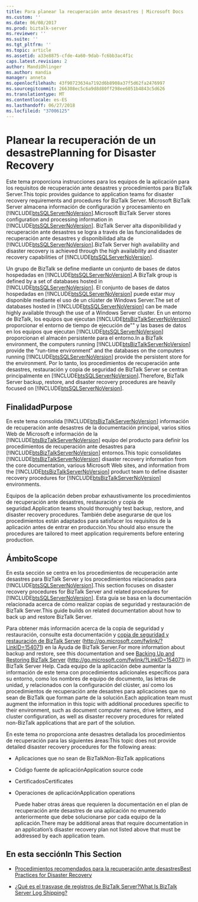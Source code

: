```yaml
---
title: Para planear la recuperación ante desastres | Microsoft Docs
ms.custom: ''
ms.date: 06/08/2017
ms.prod: biztalk-server
ms.reviewer: ''
ms.suite: ''
ms.tgt_pltfrm: ''
ms.topic: article
ms.assetid: a33e8875-cfde-4a60-9dab-fc6bb3ac4f1c
caps.latest.revision: 2
author: MandiOhlinger
ms.author: mandia
manager: anneta
ms.openlocfilehash: 43f90723634a7192d6b8908a37f5d62fa2476997
ms.sourcegitcommit: 266308ec5c6a9d8d80ff298ee6051b4843c5d626
ms.translationtype: MT
ms.contentlocale: es-ES
ms.lasthandoff: 06/27/2018
ms.locfileid: "37006125"
---
```

# <a name="planning-for-disaster-recovery"></a><span data-ttu-id="35ced-102">Planear la recuperación de un desastre</span><span class="sxs-lookup"><span data-stu-id="35ced-102">Planning for Disaster Recovery</span></span>
<span data-ttu-id="35ced-103">Este tema proporciona instrucciones para los equipos de la aplicación para los requisitos de recuperación ante desastres y procedimientos para BizTalk Server.</span><span class="sxs-lookup"><span data-stu-id="35ced-103">This topic provides guidance to application teams for disaster recovery requirements and procedures for BizTalk Server.</span></span> <span data-ttu-id="35ced-104">Microsoft BizTalk Server almacena información de configuración y procesamiento en [!INCLUDE[btsSQLServerNoVersion](../includes/btssqlservernoversion-md.md)].</span><span class="sxs-lookup"><span data-stu-id="35ced-104">Microsoft BizTalk Server stores configuration and processing information in [!INCLUDE[btsSQLServerNoVersion](../includes/btssqlservernoversion-md.md)].</span></span> <span data-ttu-id="35ced-105">BizTalk Server alta disponibilidad y recuperación ante desastres se logra a través de las funcionalidades de recuperación ante desastres y disponibilidad alta de [!INCLUDE[btsSQLServerNoVersion](../includes/btssqlservernoversion-md.md)].</span><span class="sxs-lookup"><span data-stu-id="35ced-105">BizTalk Server high availability and disaster recovery is achieved through the high availability and disaster recovery capabilities of [!INCLUDE[btsSQLServerNoVersion](../includes/btssqlservernoversion-md.md)].</span></span>  
  
 <span data-ttu-id="35ced-106">Un grupo de BizTalk se define mediante un conjunto de bases de datos hospedadas en [!INCLUDE[btsSQLServerNoVersion](../includes/btssqlservernoversion-md.md)].</span><span class="sxs-lookup"><span data-stu-id="35ced-106">A BizTalk group is defined by a set of databases hosted in [!INCLUDE[btsSQLServerNoVersion](../includes/btssqlservernoversion-md.md)].</span></span> <span data-ttu-id="35ced-107">El conjunto de bases de datos hospedadas en [!INCLUDE[btsSQLServerNoVersion](../includes/btssqlservernoversion-md.md)] puede estar muy disponible mediante el uso de un clúster de Windows Server.</span><span class="sxs-lookup"><span data-stu-id="35ced-107">The set of databases hosted in [!INCLUDE[btsSQLServerNoVersion](../includes/btssqlservernoversion-md.md)] can be made highly available through the use of a Windows Server cluster.</span></span> <span data-ttu-id="35ced-108">En un entorno de BizTalk, los equipos que ejecutan [!INCLUDE[btsBizTalkServerNoVersion](../includes/btsbiztalkservernoversion-md.md)] proporcionar el entorno de tiempo de ejecución de"" y las bases de datos en los equipos que ejecutan [!INCLUDE[btsSQLServerNoVersion](../includes/btssqlservernoversion-md.md)] proporcionan el almacén persistente para el entorno.</span><span class="sxs-lookup"><span data-stu-id="35ced-108">In a BizTalk environment, the computers running [!INCLUDE[btsBizTalkServerNoVersion](../includes/btsbiztalkservernoversion-md.md)] provide the “run-time environment” and the databases on the computers running [!INCLUDE[btsSQLServerNoVersion](../includes/btssqlservernoversion-md.md)] provide the persistent store for the environment.</span></span> <span data-ttu-id="35ced-109">Por lo tanto, los procedimientos de recuperación ante desastres, restauración y copia de seguridad de BizTalk Server se centran principalmente en [!INCLUDE[btsSQLServerNoVersion](../includes/btssqlservernoversion-md.md)].</span><span class="sxs-lookup"><span data-stu-id="35ced-109">Therefore, BizTalk Server backup, restore, and disaster recovery procedures are heavily focused on [!INCLUDE[btsSQLServerNoVersion](../includes/btssqlservernoversion-md.md)].</span></span>  
  
## <a name="purpose"></a><span data-ttu-id="35ced-110">Finalidad</span><span class="sxs-lookup"><span data-stu-id="35ced-110">Purpose</span></span>  
 <span data-ttu-id="35ced-111">En este tema consolida [!INCLUDE[btsBizTalkServerNoVersion](../includes/btsbiztalkservernoversion-md.md)] información de recuperación ante desastres de la documentación principal, varios sitios Web de Microsoft e información de la [!INCLUDE[btsBizTalkServerNoVersion](../includes/btsbiztalkservernoversion-md.md)] equipo del producto para definir los procedimientos de recuperación ante desastres para [!INCLUDE[btsBizTalkServerNoVersion](../includes/btsbiztalkservernoversion-md.md)] entornos.</span><span class="sxs-lookup"><span data-stu-id="35ced-111">This topic consolidates [!INCLUDE[btsBizTalkServerNoVersion](../includes/btsbiztalkservernoversion-md.md)] disaster recovery information from the core documentation, various Microsoft Web sites, and information from the [!INCLUDE[btsBizTalkServerNoVersion](../includes/btsbiztalkservernoversion-md.md)] product team to define disaster recovery procedures for [!INCLUDE[btsBizTalkServerNoVersion](../includes/btsbiztalkservernoversion-md.md)] environments.</span></span>  
  
 <span data-ttu-id="35ced-112">Equipos de la aplicación deben probar exhaustivamente los procedimientos de recuperación ante desastres, restauración y copia de seguridad.</span><span class="sxs-lookup"><span data-stu-id="35ced-112">Application teams should thoroughly test backup, restore, and disaster recovery procedures.</span></span> <span data-ttu-id="35ced-113">También debe asegurarse de que los procedimientos están adaptados para satisfacer los requisitos de la aplicación antes de entrar en producción.</span><span class="sxs-lookup"><span data-stu-id="35ced-113">You should also ensure the procedures are tailored to meet application requirements before entering production.</span></span>  
  
## <a name="scope"></a><span data-ttu-id="35ced-114">Ámbito</span><span class="sxs-lookup"><span data-stu-id="35ced-114">Scope</span></span>  
 <span data-ttu-id="35ced-115">En esta sección se centra en los procedimientos de recuperación ante desastres para BizTalk Server y los procedimientos relacionados para [!INCLUDE[btsSQLServerNoVersion](../includes/btssqlservernoversion-md.md)].</span><span class="sxs-lookup"><span data-stu-id="35ced-115">This section focuses on disaster recovery procedures for BizTalk Server and related procedures for [!INCLUDE[btsSQLServerNoVersion](../includes/btssqlservernoversion-md.md)].</span></span> <span data-ttu-id="35ced-116">Esta guía se basa en la documentación relacionada acerca de cómo realizar copias de seguridad y restauración de BizTalk Server.</span><span class="sxs-lookup"><span data-stu-id="35ced-116">This guide builds on related documentation about how to back up and restore BizTalk Server.</span></span>  
  
 <span data-ttu-id="35ced-117">Para obtener más información acerca de la copia de seguridad y restauración, consulte esta documentación y [copia de seguridad y restauración de BizTalk Server](http://go.microsoft.com/fwlink/?LinkID=154071) (http://go.microsoft.com/fwlink/?LinkID=154071) en la Ayuda de BizTalk Server.</span><span class="sxs-lookup"><span data-stu-id="35ced-117">For more information about backup and restore, see this documentation and see [Backing Up and Restoring BizTalk Server](http://go.microsoft.com/fwlink/?LinkID=154071) (http://go.microsoft.com/fwlink/?LinkID=154071) in BizTalk Server Help.</span></span> <span data-ttu-id="35ced-118">Cada equipo de la aplicación debe aumentar la información de este tema con procedimientos adicionales específicos para su entorno, como los nombres de equipo de documento, las letras de unidad, y relacionados con la configuración del clúster, así como los procedimientos de recuperación ante desastres para aplicaciones que no sean de BizTalk que forman parte de la solución.</span><span class="sxs-lookup"><span data-stu-id="35ced-118">Each application team must augment the information in this topic with additional procedures specific to their environment, such as document computer names, drive letters, and cluster configuration, as well as disaster recovery procedures for related non-BizTalk applications that are part of the solution.</span></span>  
  
 <span data-ttu-id="35ced-119">En este tema no proporciona ante desastres detallada los procedimientos de recuperación para las siguientes áreas:</span><span class="sxs-lookup"><span data-stu-id="35ced-119">This topic does not provide detailed disaster recovery procedures for the following areas:</span></span>  
  
- <span data-ttu-id="35ced-120">Aplicaciones que no sean de BizTalk</span><span class="sxs-lookup"><span data-stu-id="35ced-120">Non-BizTalk applications</span></span>  
  
- <span data-ttu-id="35ced-121">Código fuente de aplicación</span><span class="sxs-lookup"><span data-stu-id="35ced-121">Application source code</span></span>  
  
- <span data-ttu-id="35ced-122">Certificados</span><span class="sxs-lookup"><span data-stu-id="35ced-122">Certificates</span></span>  
  
- <span data-ttu-id="35ced-123">Operaciones de aplicación</span><span class="sxs-lookup"><span data-stu-id="35ced-123">Application operations</span></span>  
  
  <span data-ttu-id="35ced-124">Puede haber otras áreas que requieren la documentación en el plan de recuperación ante desastres de una aplicación no enumerado anteriormente que debe solucionarse por cada equipo de la aplicación.</span><span class="sxs-lookup"><span data-stu-id="35ced-124">There may be additional areas that require documentation in an application’s disaster recovery plan not listed above that must be addressed by each application team.</span></span>  
  
## <a name="in-this-section"></a><span data-ttu-id="35ced-125">En esta sección</span><span class="sxs-lookup"><span data-stu-id="35ced-125">In This Section</span></span>  
  
-   [<span data-ttu-id="35ced-126">Procedimientos recomendados para la recuperación ante desastres</span><span class="sxs-lookup"><span data-stu-id="35ced-126">Best Practices for Disaster Recovery</span></span>](../technical-guides/best-practices-for-disaster-recovery.md)  
  
-   [<span data-ttu-id="35ced-127">¿Qué es el trasvase de registros de BizTalk Server?</span><span class="sxs-lookup"><span data-stu-id="35ced-127">What Is BizTalk Server Log Shipping?</span></span>](../technical-guides/what-is-biztalk-server-log-shipping.md)